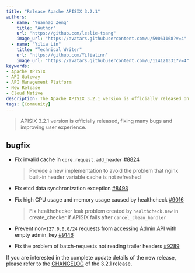 ```yaml
---
title: "Release Apache APISIX 3.2.1"
authors:
  - name: "Yuanhao Zeng"
    title: "Author"
    url: "https://github.com/leslie-tsang"
    image_url: "https://avatars.githubusercontent.com/u/59061168?v=4"
  - name: "Yilia Lin"
    title: "Technical Writer"
    url: "https://github.com/Yilialinn"
    image_url: "https://avatars.githubusercontent.com/u/114121331?v=4"
keywords: 
- Apache APISIX
- API Gateway
- API Management Platform
- New Release
- Cloud Native
description: The Apache APISIX 3.2.1 version is officially released on May 30. This version provides better user experience.
tags: [Community]
---
```


> APISIX 3.2.1 version is officially released, fixing many bugs and improving user experience.
<!--truncate-->

## bugfix

- Fix invalid cache in `core.request.add_header` [#8824](https://github.com/apache/apisix/pull/8824)
   > Provide a new implementation to avoid the problem that nginx built-in header variable cache is not refreshed

- Fix etcd data synchronization exception [#8493](https://github.com/apache/apisix/pull/8493)

- Fix high CPU usage and memory usage caused by healthcheck [#9016](https://github.com/apache/apisix/pull/9016)
   > Fix healthchecker leak problem created by `healthcheck.new` in create_checker if APISIX fails after `cancel_clean_handler`

- Prevent non-`127.0.0.0/24` requests from accessing Admin API with empty admin_key [#9146](https://github.com/apache/apisix/pull/9146)

- Fix the problem of batch-requests not reading trailer headers [#9289](https://github.com/apache/apisix/pull/9289)

If you are interested in the complete update details of the new release, please refer to the [CHANGELOG](https://github.com/apache/apisix/blob/master/CHANGELOG.md#bugfixes) of the 3.2.1 release.
